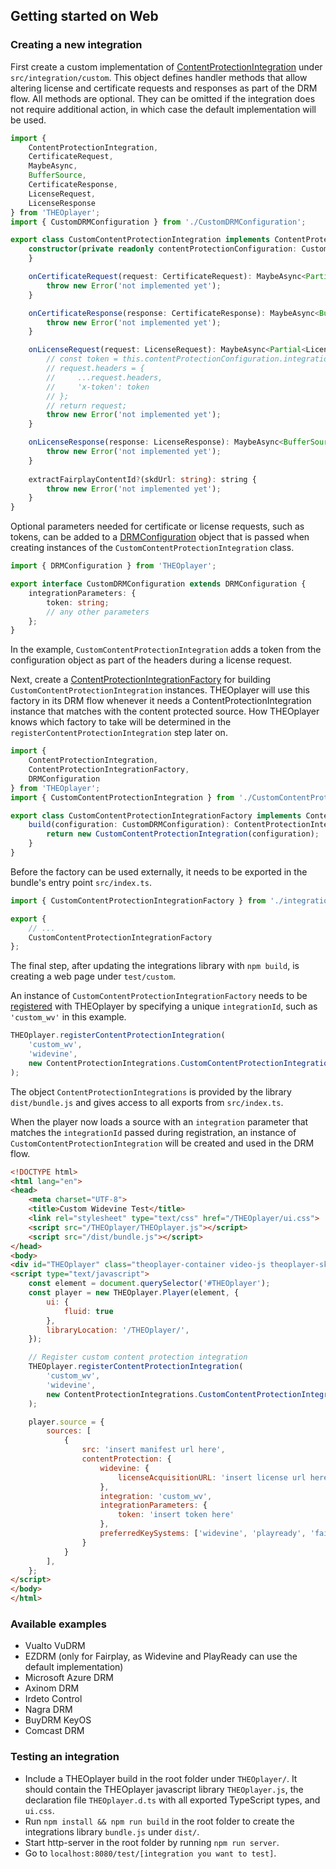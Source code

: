 ## Getting started on Web

### Creating a new integration

First create a custom implementation of [ContentProtectionIntegration](https://docs.portal.theoplayer.com/api-reference/web/theoplayer.contentprotectionintegration.md)
under `src/integration/custom`. This object defines handler methods that allow altering license and certificate requests and responses as part of the
DRM flow.
All methods are optional. They can be omitted if the integration does not require additional action, in which case the
default implementation will be used.

```ts 
import {
    ContentProtectionIntegration,
    CertificateRequest,
    MaybeAsync,
    BufferSource,
    CertificateResponse,
    LicenseRequest,
    LicenseResponse
} from 'THEOplayer';
import { CustomDRMConfiguration } from './CustomDRMConfiguration';

export class CustomContentProtectionIntegration implements ContentProtectionIntegration {
    constructor(private readonly contentProtectionConfiguration: CustomDRMConfiguration) {
    }

    onCertificateRequest(request: CertificateRequest): MaybeAsync<Partial<CertificateRequest> | BufferSource> {
        throw new Error('not implemented yet');
    }

    onCertificateResponse(response: CertificateResponse): MaybeAsync<BufferSource> {
        throw new Error('not implemented yet');
    }

    onLicenseRequest(request: LicenseRequest): MaybeAsync<Partial<LicenseRequest> | BufferSource> {
        // const token = this.contentProtectionConfiguration.integrationParameters.token;
        // request.headers = {
        //     ...request.headers,
        //     'x-token': token
        // };
        // return request;
        throw new Error('not implemented yet');
    }

    onLicenseResponse(response: LicenseResponse): MaybeAsync<BufferSource> {
        throw new Error('not implemented yet');
    }
    
    extractFairplayContentId?(skdUrl: string): string {
        throw new Error('not implemented yet');
    }
}
``` 

Optional parameters needed for certificate or license requests, such as tokens, can be added to a [DRMConfiguration](https://docs.portal.theoplayer.com/api-reference/web/theoplayer.drmconfiguration.md/#drmconfiguration-interface)
object that is passed when creating instances of the `CustomContentProtectionIntegration` class.

```ts
import { DRMConfiguration } from 'THEOplayer';

export interface CustomDRMConfiguration extends DRMConfiguration {
    integrationParameters: {
        token: string;
        // any other parameters
    };
}
```

In the example, `CustomContentProtectionIntegration` adds a token from the configuration object as part of the headers
during a license request.

Next, create a [ContentProtectionIntegrationFactory](https://docs.portal.theoplayer.com/api-reference/web/theoplayer.contentprotectionintegrationfactory.md)
for building `CustomContentProtectionIntegration` instances.
THEOplayer will use this factory in its DRM flow whenever it needs a ContentProtectionIntegration instance that
matches with the content protected source. How THEOplayer knows which factory to take will be determined in the
`registerContentProtectionIntegration` step later on.

```ts
import {
    ContentProtectionIntegration,
    ContentProtectionIntegrationFactory,
    DRMConfiguration
} from 'THEOplayer';
import { CustomContentProtectionIntegration } from './CustomContentProtectionIntegration';

export class CustomContentProtectionIntegrationFactory implements ContentProtectionIntegrationFactory {
    build(configuration: CustomDRMConfiguration): ContentProtectionIntegration {
        return new CustomContentProtectionIntegration(configuration);
    }
}
```

Before the factory can be used externally, it needs to be exported in the bundle's entry point `src/index.ts`.

```ts
import { CustomContentProtectionIntegrationFactory } from './integration/custom/CustomContentProtectionIntegrationFactory';

export {
    // ...
    CustomContentProtectionIntegrationFactory
};
``` 

The final step, after updating the integrations library with `npm build`, is creating a web page under `test/custom`.

An instance of `CustomContentProtectionIntegrationFactory` needs to be
[registered](https://docs.portal.theoplayer.com/api-reference/web/theoplayer.registercontentprotectionintegration.md/#registercontentprotectionintegration-function)
with THEOplayer by specifying a unique `integrationId`, such as `'custom_wv'` in this example.

```ts
THEOplayer.registerContentProtectionIntegration(
    'custom_wv',
    'widevine',
    new ContentProtectionIntegrations.CustomContentProtectionIntegrationFactory()
);
``` 
The object `ContentProtectionIntegrations` is provided by the library `dist/bundle.js` and gives access to all exports from `src/index.ts`.

When the player now loads a source with an `integration` parameter that matches the `integrationId`
passed during registration, an instance of `CustomContentProtectionIntegration` will be created and used in the DRM flow.

```html
<!DOCTYPE html>
<html lang="en">
<head>
    <meta charset="UTF-8">
    <title>Custom Widevine Test</title>
    <link rel="stylesheet" type="text/css" href="/THEOplayer/ui.css">
    <script src="/THEOplayer/THEOplayer.js"></script>
    <script src="/dist/bundle.js"></script>
</head>
<body>
<div id="THEOplayer" class="theoplayer-container video-js theoplayer-skin"></div>
<script type="text/javascript">
    const element = document.querySelector('#THEOplayer');
    const player = new THEOplayer.Player(element, {
        ui: {
            fluid: true
        },
        libraryLocation: '/THEOplayer/',
    });

    // Register custom content protection integration
    THEOplayer.registerContentProtectionIntegration(
        'custom_wv',
        'widevine',
        new ContentProtectionIntegrations.CustomContentProtectionIntegrationFactory()
    );

    player.source = {
        sources: [
            {
                src: 'insert manifest url here',
                contentProtection: {
                    widevine: {
                        licenseAcquisitionURL: 'insert license url here'
                    },
                    integration: 'custom_wv',
                    integrationParameters: {
                        token: 'insert token here'
                    },
                    preferredKeySystems: ['widevine', 'playready', 'fairplay']
                }
            }
        ],
    };
</script>
</body>
</html>
``` 

### Available examples

- Vualto VuDRM
- EZDRM (only for Fairplay, as Widevine and PlayReady can use the default implementation) 
- Microsoft Azure DRM
- Axinom DRM
- Irdeto Control
- Nagra DRM
- BuyDRM KeyOS
- Comcast DRM

### Testing an integration

- Include a THEOplayer build in the root folder under `THEOplayer/`. It should contain the THEOplayer javascript
library `THEOplayer.js`, the declaration file `THEOplayer.d.ts` with all exported TypeScript types, and `ui.css`.
- Run `npm install && npm run build` in the root folder to create the integrations library `bundle.js` under `dist/`.
- Start http-server in the root folder by running `npm run server`.
- Go to `localhost:8080/test/[integration you want to test]`.
